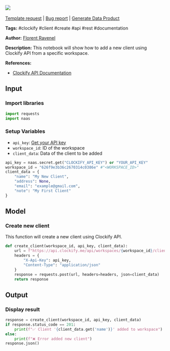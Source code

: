 <a href="https://app.naas.ai/user-redirect/naas/downloader?url=https://raw.githubusercontent.com/jupyter-naas/awesome-notebooks/master/Clockify/Clockify_Add_a_new_client.ipynb" target="_parent"><img src="https://naasai-public.s3.eu-west-3.amazonaws.com/Open_in_Naas_Lab.svg"/></a><br><br><a href="https://github.com/jupyter-naas/awesome-notebooks/issues/new?assignees=&labels=&template=template-request.md&title=Tool+-+Action+of+the+notebook+">Template request</a> | <a href="https://github.com/jupyter-naas/awesome-notebooks/issues/new?assignees=&labels=bug&template=bug_report.md&title=Clockify+-+Add+a+new+client:+Error+short+description">Bug report</a> | <a href="https://app.naas.ai/user-redirect/naas/downloader?url=https://raw.githubusercontent.com/jupyter-naas/awesome-notebooks/master/Naas/Naas_Start_data_product.ipynb" target="_parent">Generate Data Product</a>

**Tags:** #clockify #client #create #api #rest #documentation

**Author:** [Florent Ravenel](https://www.linkedin.com/in/florent-ravenel/)

**Description:** This notebook will show how to add a new client using Clockify API from a specific workspace.

**References:**
- [Clockify API Documentation](https://docs.clockify.me/#tag/Client/operation/create_9)

## Input

### Import libraries


```python
import requests
import naas
```

### Setup Variables
- `api_key`: [Get your API key](https://clockify.me/user/settings)
- `workspace_id`: ID of the workspace
- `client_data`: Data of the client to be added


```python
api_key = naas.secret.get("CLOCKIFY_API_KEY") or "YOUR_API_KEY"
workspace_id = "626f9e3b36c2670314c0386e" #"<WORKSPACE_ID>"
client_data = {
    "name": "My New Client",
    "address": None,
    "email": "example@gmail.com",
    "note": "My First Client"
}
```

## Model

### Create new client

This function will create a new client using Clockify API.


```python
def create_client(workspace_id, api_key, client_data):
    url = f"https://api.clockify.me/api/workspaces/{workspace_id}/clients"
    headers = {
        "X-Api-Key": api_key,
        "Content-Type": "application/json"
    }
    response = requests.post(url, headers=headers, json=client_data)
    return response
```

## Output

### Display result


```python
response = create_client(workspace_id, api_key, client_data)
if response.status_code == 201:
    print(f"✅ Client '{client_data.get('name')}' added to workspace")
else:
    print(f"❌ Error added new client")
response.json()
```

 
